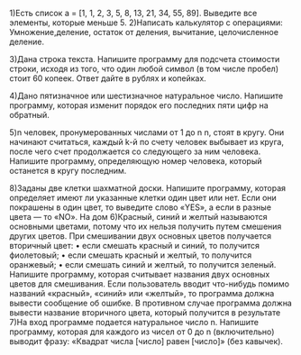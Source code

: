 1)Есть список a = [1, 1, 2, 3, 5, 8, 13, 21, 34, 55, 89].
Выведите все элементы, которые меньше 5.
2)Написать калькулятор с операциями: Умножение,деление, остаток от деления, вычитание, целочисленное деление.

3)Дана строка текста. Напишите программу для подсчета стоимости строки, исходя из того, что один любой символ (в том числе пробел) стоит 60 копеек. Ответ дайте в рублях и копейках.

4)Дано пятизначное или шестизначное натуральное число. Напишите программу, которая изменит порядок его последних пяти цифр на обратный.

5)n человек, пронумерованных числами от 1 до n
n, стоят в кругу. Они начинают считаться, каждый 
k-й по счету человек выбывает из круга, после чего счет продолжается со следующего за ним человека. Напишите программу, определяющую номер человека, который останется в кругу последним.

8)Заданы две клетки шахматной доски. Напишите программу, которая определяет имеют ли указанные клетки один цвет или нет. Если они покрашены в один цвет, то выведите слово «YES», а если в разные цвета — то «NO».
На дом
6)Красный, синий и желтый называются основными цветами, потому что их нельзя получить путем смешения других цветов. При смешивании двух основных цветов получается вторичный цвет:
    • если смешать красный и синий, то получится фиолетовый;
    • если смешать красный и желтый, то получится оранжевый;
    • если смешать синий и желтый, то получится зеленый.
Напишите программу, которая считывает названия двух основных цветов для смешивания. Если пользователь вводит что-нибудь помимо названий «красный», «синий» или «желтый», то программа должна вывести сообщение об ошибке. В противном случае программа должна вывести название вторичного цвета, который получится в результате
7)На вход программе подается натуральное число n. Напишите программу, которая для каждого из чисел от 0 до n (включительно) выводит фразу: «Квадрат числа [число] равен [число]» (без кавычек).